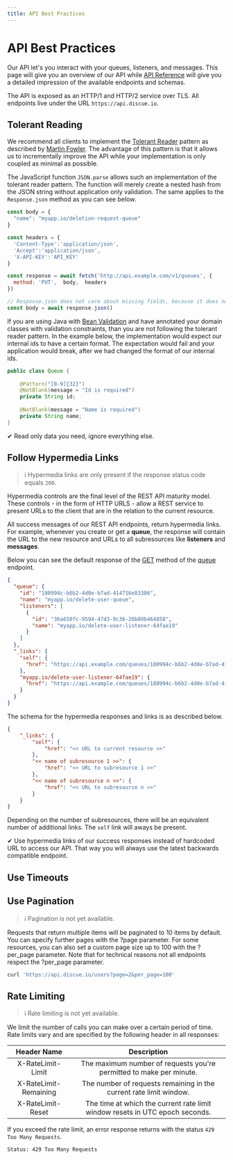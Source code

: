```yaml
---
title: API Best Practices
---
```

# API Best Practices

Our API let's you interact with your queues, listeners, and messages. This page will give you an overview of our API while [API Reference](api-reference/) will give you a detailed impression of the available endpoints and schemas.

The API is exposed as an HTTP/1 and HTTP/2 service over TLS. All endpoints live under the URL `https://api.discue.io`.

## Tolerant Reading
We recommend all clients to implement the [Tolerant Reader](https://martinfowler.com/bliki/TolerantReader.html) pattern as described by [Martin Fowler](https://martinfowler.com/). The advantage of this pattern is that it allows us to incrementally improve the API while your implementation is only coupled as minimal as possible.

The JavaScript function `JSON.parse` allows such an implementation of the tolerant reader pattern. The function will merely create a nested hash from the JSON string without application only validation. The same applies to the `Response.json` method as you can see below.

<CodeGroup><CodeGroupItem title="javascript">

```javascript
const body = {
  "name": "myapp.io/deletion-request-queue"
}

const headers = {
  'Content-Type':'application/json',
  'Accept':'application/json',
  'X-API-KEY':'API_KEY'
}

const response = await fetch('http://api.example.com/v1/queues', {
  method: 'PUT',  body,  headers
})

// Response.json does not care about missing fields, because it does not know about them
const body = await response.json()
```

</CodeGroupItem>
</CodeGroup>

If you are using Java with [Bean Validation](https://docs.oracle.com/javaee/7/tutorial/bean-validation001.htm) and have annotated your domain classes with validation constraints, than you are not following the tolerant reader pattern. In the example below, the implementation would expect our internal ids to have a certain format. The expectation would fail and your application would break, after we had changed the format of our internal ids.

<CodeGroup>
<CodeGroupItem title="java">

```java
public class Queue {
    
    @Pattern("[0-9]{32}")
    @NotBlank(message = "Id is required")
    private String id;
    
    @NotBlank(message = "Name is required")
    private String name;  
}
```

</CodeGroupItem>
</CodeGroup>

✔ Read only data you need, ignore everything else. 

## Follow Hypermedia Links
> :information_source: Hypermedia links are only present if the response status code equals `200`.

Hypermedia controls are the final level of the REST API maturity model. These controls - in the form of HTTP URLS - allow a REST service to present URLs to the client that are in the relation to the current resource. 

All success messages of our REST API endpoints, return hypermedia links. For example, whenever you create or get a **queue**, the response will contain the URL to the new resource and URLs to all subresources like **listeners** and **messages**.

Below you can see the default response of the [GET](/api-reference/#get-queues-queue-id) method of the [queue](/api-reference/#get-queues-queue-id) endpoint.

```json
{
  "queue": {
    "id": "180994c-b6b2-4d0e-b7ad-414716e83386",
    "name": "myapp.io/delete-user-queue",
    "listeners": [
      {
        "id": "36a650fc-9594-47d3-9c36-26b89b464858",
        "name": "myapp.io/delete-user-listener-64fae19"
      }
    ]
  },
  "_links": {
    "self": {
      "href": "https://api.example.com/queues/180994c-b6b2-4d0e-b7ad-414716e83386"
    },
    "myapp.io/delete-user-listener-64fae19": {
      "href": "https://api.example.com/queues/180994c-b6b2-4d0e-b7ad-414716e83386/listeners/0644659f-b47b-4668-86dd-a496cb7fbc76"
    }
  }
}
```

The schema for the hypermedia responses and links is as described below.

```json
{
    "_links": {
        "self": {
            "href": "<< URL to current resource >>"
        },
        "<< name of subresource 1 >>": {
            "href": "<< URL to subresource 1 >>"
        },
        "<< name of subresource n >>": {
            "href": "<< URL to subresource n >>"
        }
    }
}
```

Depending on the number of subresources, there will be an equivalent number of additional links. The `self` link will aways be present.

✔ Use hypermedia links of our success responses instead of hardcoded URL to access our API. That way you will always use the latest backwards compatible endpoint.

## Use Timeouts

## Use Pagination
> :information_source: Pagination is not yet available.

Requests that return multiple items will be paginated to 10 items by default. You can specify further pages with the ?page parameter. For some resources, you can also set a custom page size up to 100 with the ?per_page parameter. Note that for technical reasons not all endpoints respect the ?per_page parameter.


```bash
curl 'https://api.discue.io/users?page=2&per_page=100'
```

## Rate Limiting
> :information_source: Rate limiting is not yet available.

We limit the number of calls you can make over a certain period of time. Rate limits vary and are specified by the following header in all responses:

|      Header Name      |                                 Description                                  |
| :-------------------: | :--------------------------------------------------------------------------: |
|   X-RateLimit-Limit   |     The maximum number of requests you're permitted to make per minute.      |
| X-RateLimit-Remaining |      The number of requests remaining in the current rate limit window.      |
|   X-RateLimit-Reset   | The time at which the current rate limit window resets in UTC epoch seconds. |

If you exceed the rate limit, an error response returns with the status `429 Too Many Requests`.



```bash
Status: 429 Too Many Requests
```



